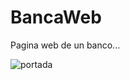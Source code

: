 # BancaWeb
Pagina web de un banco...


![portada](https://github.com/gohset/BancaWeb/assets/76674375/ab6e6754-6642-4d50-9cc3-f209325ee2a1)
